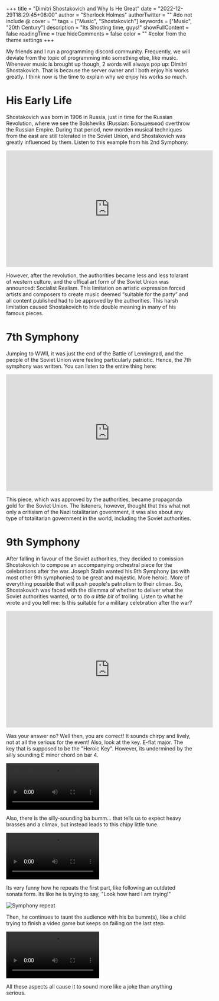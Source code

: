 +++
title = "Dimitri Shostakovich and Why Is He Great"
date = "2022-12-29T18:29:45+08:00"
author = "Sherlock Holmes"
authorTwitter = "" #do not include @
cover = ""
tags = ["Music", "Shostakovich"]
keywords = ["Music", "20th Century"]
description = "Its Shosting time, guys!"
showFullContent = false
readingTime = true
hideComments = false
color = "" #color from the theme settings
+++

My friends and I run a programming discord community.  Frequently, we will deviate from the topic of programming into something else, like music.  Whenever music is brought up though, 2 words will always pop up: Dimitri Shostakovich.  That is because the server owner and I both enjoy his works greatly.  I think now is the time to explain why we enjoy his works so much.

# His Early Life

Shostakovich was born in 1906 in Russia, just in time for the Russian Revolution, where we see the Bolsheviks (Russian: Большевики́) overthrow the Russian Empire.  During that period, new morden musical techniques from the east are still tolerated in the Soviet Union, and Shostakovich was greatly influenced by them.  Listen to this example from his 2nd Symphony:

<iframe width="560" height="315" src="https://www.youtube.com/embed/MupXrzqYZpA?start=78&end=90" title="YouTube video player" frameborder="0" allow="accelerometer; autoplay; clipboard-write; encrypted-media; gyroscope; picture-in-picture" allowfullscreen></iframe>

However, after the revolution, the authorities became less and less tolarant of western culture, and the offical art form of the Soviet Union was announced: Socialist Realism.  This limitation on artistic expression forced artists and composers to create music deemed “suitable for the party” and all content published had to be approved by the authorities.  This harsh limitation caused Shostakovich to hide double meaning in many of his famous pieces.

# 7th Symphony

Jumping to WWII, it was just the end of the Battle of Lenningrad, and the people of the Soviet Union were feeling particularly patriotic.  Hence, the 7th symphony was written.  You can listen to the entire thing here:

<iframe width="560" height="315" src="https://www.youtube.com/embed/kwqZRhPXElQ" title="YouTube video player" frameborder="0" allow="accelerometer; autoplay; clipboard-write; encrypted-media; gyroscope; picture-in-picture" allowfullscreen></iframe>

This piece, which was approved by the authorities, became propaganda gold for the Soviet Union.  The listeners, however, thought that this what not only a critisism of the Nazi totalitarian government, it was also about any type of totalitarian government in the world, including the Soviet authorities.

# 9th Symphony

After falling in favour of the Soviet authorities, they decided to comission Shostakovich to compose an accompanying orchestral piece for the celebrations after the war.  Joseph Stalin wanted his 9th Symphony (as with most other 9th symphonies) to be great and majestic.  More heroic. More of everything possible that will push people's patriotism to their climax.  So, Shostakovich was faced with the dilemma of whether to deliver what the Soviet authorities wanted, or to do *a little bit* of trolling. Listen to what he wrote and you tell me: Is this suitable for a military celebration after the war?

<iframe width="560" height="315" src="https://www.youtube.com/embed/qynu8yNiTrY" title="YouTube video player" frameborder="0" allow="accelerometer; autoplay; clipboard-write; encrypted-media; gyroscope; picture-in-picture" allowfullscreen></iframe>

Was your answer no?  Well then, you are correct!  It sounds chirpy and lively, not at all the serious for the event!  Also, look at the key.  E-flat major.  The key that is supposed to be the "Heroic Key".  However, its undermined by the silly sounding E minor chord on bar 4.

<video width="50%" controls>
  <source src="/posts/2022/12/shostakovich/symphony9eminor.mp4" type="video/mp4">
  Your browser does not support the video tag.
</video>

Also, there is the silly-sounding ba bumm... that tells us to expect heavy brasses and a climax, but instead leads to this chipy little tune.

<video width="50%" controls>
  <source src="/posts/2022/12/shostakovich/symphony9babumm1.mp4" type="video/mp4">
  Your browser does not support the video tag.
</video>

Its very funny how he repeats the first part, like following an outdated sonata form.  Its like he is trying to say, "Look how hard I am trying!"

![Symphony repeat](/posts/2022/12/shostakovich/symphony9repeat.png)

Then, he continues to taunt the audience with his ba bumm(s), like a child trying to finish a video game but keeps on failing on the last step.

<video width="50%" controls>
  <source src="/posts/2022/12/shostakovich/symphony9babummmultiple.mp4" type="video/mp4">
  Your browser does not support the video tag.
</video>

All these aspects all cause it to sound more like a joke than anything serious.
